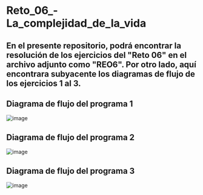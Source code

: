 # Reto_06_-La_complejidad_de_la_vida
## En el presente repositorio, podrá encontrar la resolución de los ejercicios del "Reto 06" en el archivo adjunto como "REO6". Por otro lado, aquí encontrara subyacente los diagramas de flujo de los ejercicios 1 al 3.
## Diagrama de flujo del programa 1
![image](https://github.com/user-attachments/assets/f1d83dae-03de-46b2-b3e7-6190b3d526ee)
## Diagrama de flujo del programa 2
![image](https://github.com/user-attachments/assets/f8a81d7d-0e4f-4448-bf04-62d3f30a226f)
## Diagrama de flujo del programa 3
![image](https://github.com/user-attachments/assets/4792273c-6533-40f5-9695-8734177b7a45)
